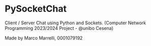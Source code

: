 # PySocketChat
Client / Server Chat using Python and Sockets.  (Computer Network Programming 2023/2024 Project - @unibo Cesena)

Made by Marco Marrelli, 0001079192
